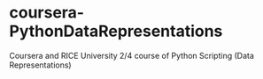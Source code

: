 # coursera-PythonDataRepresentations
Coursera and RICE University 2/4 course of Python Scripting (Data Representations)
